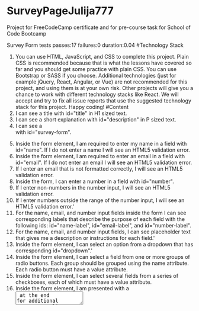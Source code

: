 # SurveyPageJulija777
Project for FreeCodeCamp certificate and for pre-course task for School of Code Bootcamp

Survey Form tests
passes:17 failures:0 duration:0.04
#Technology Stack
1. You can use HTML, JavaScript, and CSS to complete this project. Plain CSS is recommended because that is what the lessons have covered so far and you should get some practice with plain CSS. You can use Bootstrap or SASS if you choose. Additional technologies (just for example jQuery, React, Angular, or Vue) are not recommended for this project, and using them is at your own risk. Other projects will give you a chance to work with different technology stacks like React. We will accept and try to fix all issue reports that use the suggested technology stack for this project. Happy coding!
#Content
1. I can see a title with id="title" in H1 sized text.
2. I can see a short explanation with id="description" in P sized text.
3. I can see a <form> with id="survey-form".
4. Inside the form element, I am required to enter my name in a field with id="name". If I do not enter a name I will see an HTML5 validation error.
5. Inside the form element, I am required to enter an email in a field with id="email". If I do not enter an email I will see an HTML5 validation error.
6. If I enter an email that is not formatted correctly, I will see an HTML5 validation error.
7. Inside the form, I can enter a number in a field with id="number".
8. If I enter non-numbers in the number input, I will see an HTML5 validation error.
9. If I enter numbers outside the range of the number input, I will see an HTML5 validation error.'
10. For the name, email, and number input fields inside the form I can see corresponding labels that describe the purpose of each field with the following ids: id="name-label", id="email-label", and id="number-label".
11. For the name, email, and number input fields, I can see placeholder text that gives me a description or instructions for each field.'
12. Inside the form element, I can select an option from a dropdown that has corresponding id="dropdown".'
13. Inside the form element, I can select a field from one or more groups of radio buttons. Each group should be grouped using the name attribute. Each radio button must have a value attribute.
14. Inside the form element, I can select several fields from a series of checkboxes, each of which must have a value attribute.
15. Inside the form element, I am presented with a <textarea> at the end for additional comments.'
16. Inside the form element, I am presented with a button with id="submit" to submit all my inputs.

https://codepen.io/julija777/pen/KKvoZqj
